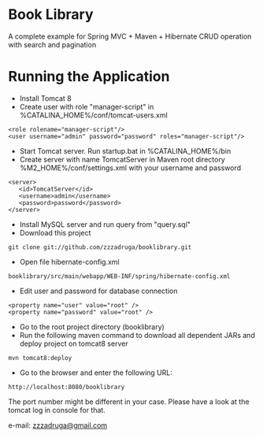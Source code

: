 
# Book Library

A complete example for Spring MVC + Maven + Hibernate CRUD operation with search and pagination

# Running the Application

+ Install Tomcat 8
+ Create user with role "manager-script" in %CATALINA_HOME%/conf/tomcat-users.xml 
```
<role rolename="manager-script"/>
<user username="admin" password="password" roles="manager-script"/>
```
+ Start Tomcat server. Run startup.bat in %CATALINA_HOME%/bin
+ Create server with name TomcatServer in Maven root directory %M2_HOME%/conf/settings.xml with your username and password
```
<server>
   <id>TomcatServer</id>
   <username>admin</username>
   <password>password</password>
</server>
```
+ Install MySQL server and run query from "query.sql"
+ Download this project
```
git clone git://github.com/zzzadruga/booklibrary.git
```
+ Open file hibernate-config.xml
```
booklibrary/src/main/webapp/WEB-INF/spring/hibernate-config.xml
```
+ Edit user and password for database connection
```
<property name="user" value="root" />
<property name="password" value="root" />
```
+ Go to the root project directory (booklibrary)
+ Run the following maven command to download all dependent JARs and deploy project on tomcat8 server

```
mvn tomcat8:deploy
```

+ Go to the browser and enter the following URL: 
```
http://localhost:8080/booklibrary
```
The port number might be different in your case. Please have a look at the tomcat log in console for that.


e-mail: zzzadruga@gmail.com